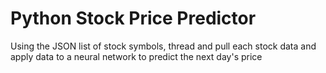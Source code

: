 # Python Stock Price Predictor

Using the JSON list of stock symbols, thread and pull each stock data and apply data to a neural network to predict the next day's price
